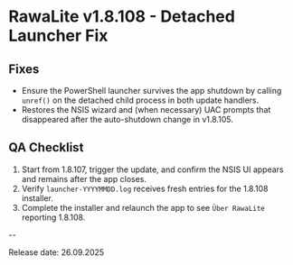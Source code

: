 # RawaLite v1.8.108 - Detached Launcher Fix

## Fixes
- Ensure the PowerShell launcher survives the app shutdown by calling `unref()` on the detached child process in both update handlers.
- Restores the NSIS wizard and (when necessary) UAC prompts that disappeared after the auto-shutdown change in v1.8.105.

## QA Checklist
1. Start from 1.8.107, trigger the update, and confirm the NSIS UI appears and remains after the app closes.
2. Verify `launcher-YYYYMMDD.log` receives fresh entries for the 1.8.108 installer.
3. Complete the installer and relaunch the app to see `Über RawaLite` reporting 1.8.108.

--

Release date: 26.09.2025
